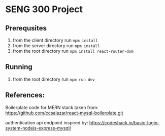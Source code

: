# SENG 300 Project 

## Prerequsites
1) from the client directory run `npm install`
2) from the server directory run  `npm install`
3) from the root directory run `npm install react-router-dom`

## Running
1) from the root directory run  `npm run dev`

## References:
Boilerplate code for MERN stack taken from: 
https://github.com/ccsalazar/react-mysql-boilerplate.git

authentication api endpoint inspired by:
https://codeshack.io/basic-login-system-nodejs-express-mysql/




